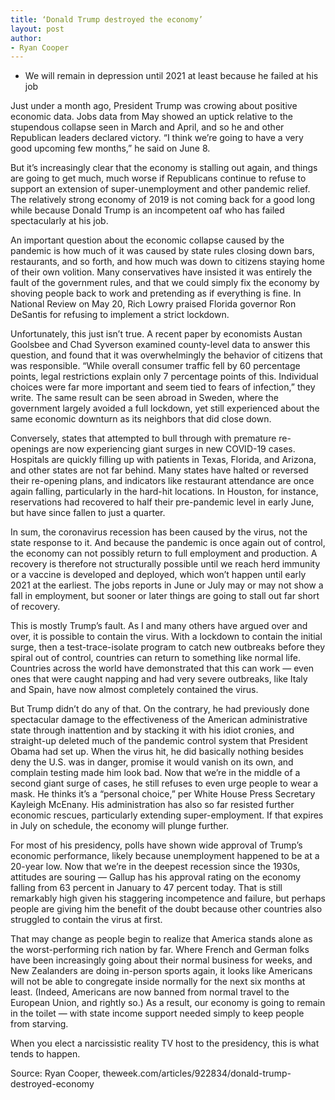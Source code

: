```yaml
---
title: ‘Donald Trump destroyed the economy’
layout: post
author:
- Ryan Cooper
---
```


- We will remain in depression until 2021 at least because he failed at his job

Just under a month ago, President Trump was crowing about positive economic data. Jobs data from May showed an uptick relative to the stupendous collapse seen in March and April, and so he and other Republican leaders declared victory. “I think we’re going to have a very good upcoming few months,” he said on June 8.

But it’s increasingly clear that the economy is stalling out again, and things are going to get much, much worse if Republicans continue to refuse to support an extension of super-unemployment and other pandemic relief. The relatively strong economy of 2019 is not coming back for a good long while because Donald Trump is an incompetent oaf who has failed spectacularly at his job.

An important question about the economic collapse caused by the pandemic is how much of it was caused by state rules closing down bars, restaurants, and so forth, and how much was down to citizens staying home of their own volition. Many conservatives have insisted it was entirely the fault of the government rules, and that we could simply fix the economy by shoving people back to work and pretending as if everything is fine. In National Review on May 20, Rich Lowry praised Florida governor Ron DeSantis for refusing to implement a strict lockdown.

Unfortunately, this just isn’t true. A recent paper by economists Austan Goolsbee and Chad Syverson examined county-level data to answer this question, and found that it was overwhelmingly the behavior of citizens that was responsible. “While overall consumer traffic fell by 60 percentage points, legal restrictions explain only 7 percentage points of this. Individual choices were far more important and seem tied to fears of infection,” they write. The same result can be seen abroad in Sweden, where the government largely avoided a full lockdown, yet still experienced about the same economic downturn as its neighbors that did close down.

Conversely, states that attempted to bull through with premature re-openings are now experiencing giant surges in new COVID-19 cases. Hospitals are quickly filling up with patients in Texas, Florida, and Arizona, and other states are not far behind. Many states have halted or reversed their re-opening plans, and indicators like restaurant attendance are once again falling, particularly in the hard-hit locations. In Houston, for instance, reservations had recovered to half their pre-pandemic level in early June, but have since fallen to just a quarter.

In sum, the coronavirus recession has been caused by the virus, not the state response to it. And because the pandemic is once again out of control, the economy can not possibly return to full employment and production. A recovery is therefore not structurally possible until we reach herd immunity or a vaccine is developed and deployed, which won’t happen until early 2021 at the earliest. The jobs reports in June or July may or may not show a fall in employment, but sooner or later things are going to stall out far short of recovery.

This is mostly Trump’s fault. As I and many others have argued over and over, it is possible to contain the virus. With a lockdown to contain the initial surge, then a test-trace-isolate program to catch new outbreaks before they spiral out of control, countries can return to something like normal life. Countries across the world have demonstrated that this can work — even ones that were caught napping and had very severe outbreaks, like Italy and Spain, have now almost completely contained the virus.

But Trump didn’t do any of that. On the contrary, he had previously done spectacular damage to the effectiveness of the American administrative state through inattention and by stacking it with his idiot cronies, and straight-up deleted much of the pandemic control system that President Obama had set up. When the virus hit, he did basically nothing besides deny the U.S. was in danger, promise it would vanish on its own, and complain testing made him look bad. Now that we’re in the middle of a second giant surge of cases, he still refuses to even urge people to wear a mask. He thinks it’s a “personal choice,” per White House Press Secretary Kayleigh McEnany. His administration has also so far resisted further economic rescues, particularly extending super-employment. If that expires in July on schedule, the economy will plunge further.

For most of his presidency, polls have shown wide approval of Trump’s economic performance, likely because unemployment happened to be at a 20-year low. Now that we’re in the deepest recession since the 1930s, attitudes are souring — Gallup has his approval rating on the economy falling from 63 percent in January to 47 percent today. That is still remarkably high given his staggering incompetence and failure, but perhaps people are giving him the benefit of the doubt because other countries also struggled to contain the virus at first.

That may change as people begin to realize that America stands alone as the worst-performing rich nation by far. Where French and German folks have been increasingly going about their normal business for weeks, and New Zealanders are doing in-person sports again, it looks like Americans will not be able to congregate inside normally for the next six months at least. (Indeed, Americans are now banned from normal travel to the European Union, and rightly so.) As a result, our economy is going to remain in the toilet — with state income support needed simply to keep people from starving.

When you elect a narcissistic reality TV host to the presidency, this is what tends to happen.

Source: Ryan Cooper, theweek.com/articles/922834/donald-trump-destroyed-economy
